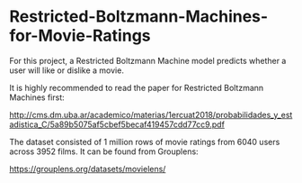 # Restricted-Boltzmann-Machines-for-Movie-Ratings

For this project, a Restricted Boltzmann Machine model predicts whether a user will like or dislike a movie. 

It is highly recommended to read the paper for Restricted Boltzmann Machines first: 

http://cms.dm.uba.ar/academico/materias/1ercuat2018/probabilidades_y_estadistica_C/5a89b5075af5cbef5becaf419457cdd77cc9.pdf

The dataset consisted of 1 million rows of movie ratings from 6040 users across 3952 films. It can be found from Grouplens:

https://grouplens.org/datasets/movielens/
